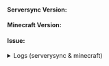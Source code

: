 #### Serversync Version: 

#### Minecraft Version: 

#### Issue: 

<details><summary>Logs (serverysync & minecraft)</summary><p>
<!-- Logs Here, if not relevant delete this section -->
</p></details>
